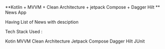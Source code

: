 **Kotlin + MVVM + Clean Architecture + jetpack Compose + Dagger Hilt
**
News App

Having List of News with desciption

Tech Stack Used : 

Kotin
MVVM
Clean Architecture
Jetpack Compose
Dagger Hilt
JUnit




